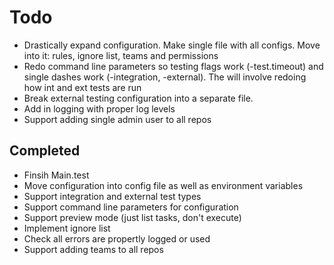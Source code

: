 # Todo
* Drastically expand configuration.  Make single file with all configs.  Move into it: rules, ignore list, teams and permissions
* Redo command line parameters so testing flags work (-test.timeout) and single dashes work (-integration, -external).  The will involve redoing how int and ext tests are run
* Break external testing configuration into a separate file.
* Add in logging with proper log levels
* Support adding single admin user to all repos

## Completed
* Finsih Main.test
* Move configuration into config file as well as environment variables
* Support integration and external test types
* Support command line parameters for configuration
* Support preview mode (just list tasks, don't execute)
* Implement ignore list
* Check all errors are propertly logged or used
* Support adding teams to all repos
